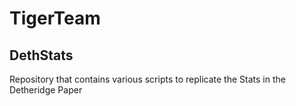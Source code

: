 # TigerTeam
## DethStats
Repository that contains various scripts to replicate the Stats in the Detheridge Paper
